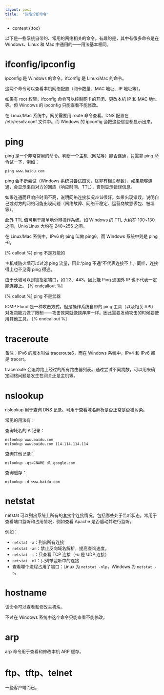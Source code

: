 ```yaml
---
layout: post
title:  "网络诊断命令"
---
```

* content
{:toc}

以下是一些系统自带的、常用的网络相关的命令。有趣的是，其中有很多命令是在 Windows、Linux 和 Mac 中通用的——用法基本相同。

# ifconfig/ipconfig

ipconfig 是 Windows 的命令，ifconfig 是 Linux/Mac 的命令。

这两个命令可以查看本机网络配置（网卡数量、MAC 地址、IP 地址等）。

如果有 root 权限，ifconfig 命令可以控制网卡的开闭、更改本机 IP 和 MAC 地址等。但 Windows 的 ipconfig 只能查看不能修改。

在 Linux/Mac 系统中，网关需要用 route 命令查看。DNS 配置在 /etc/resolv.conf 文件中。而 Windows 的 ipconfig 会把这些信息都显示出来。

# ping

ping 是一个非常常用的命令。判断一个主机（网站等）能否连通，只需拿 ping 命令试一下，例如：

    ping www.baidu.com

ping 会不断尝试（Windows 系统只尝试四次，除非有相关参数），如果能够连通，会显示来自对方的回应（响应时间、TTL），否则显示错误信息。

如果连通而且响应时间不高，说明网络连接状况*应该*很好。如果出现错误，说明自己或对方的网络可能出现问题（网络故障、网络不稳定、运营商故意丢包、被墙等）。

此外 TTL 值可用于简单地分辨操作系统，如 Windows 的 TTL 大约在 100~130 之间，Unix/Linux 大约在 240~255 之间。

在 Linux/Mac 系统中，IPv6 的 ping 叫做 ping6，而 Windows 系统中则是 ping -6。

[% callout %]
ping 不是万能的

主机或防火墙可以过滤 ping 流量，因此“ping 不通”不代表连接不上。同样，连接得上也不见得 ping 得通。

由于长城可以封锁指定端口，如 22、443，因此能 Ping 通国外 IP 也不代表一定能连接上。
[% endcallout %]

[% callout %]
ping 不是武器

ICMP Flood 是一种攻击方式，但是操作系统自带的 ping 工具（以及相关 API）对发包能力做了限制——攻击效果就像挠痒痒一样。因此需要发动攻击的时候要使用其他工具。
[% endcallout %]

# traceroute

备注：IPv6 的版本叫做 traceroute6，而在 Windows 系统中，IPv4 和 IPv6 都是 tracert。

traceroute 会追踪路上经过的所有路由器列表。通过尝试不同跳数，可以用来确定网络问题是发生在网关还是主机等。

# nslookup

nslookup 用于查询 DNS 记录。可用于查看域名解析是否正常<span class="blackout">是否被污染</span>。

常见的用法有：

查询域名的 A 记录：

    nslookup www.baidu.com
    nslookup www.baidu.com 114.114.114.114

查询其他记录：

    nslookup -qt=CNAME dl.google.com

查询缓存：

    nslookup -d www.baidu.com

# netstat

netstat 可以列出系统上所有的套接字连接情况，包括哪些处于监听状态。常用于查看端口监听和占用情况，例如查看 Apache 是否启动并进行监听。

例如：

* `netstat -a`：列出所有连接
* `netstat -an`：禁止反向域名解析，提高查询速度。
* `netstat -t`：只查看 TCP 连接（-u 是 UDP 连接）
* `netstat -nl`：只列举监听中的连接
* 查看哪个进程占用了端口：Linux 为 `netstat -nlp`，Windows 为 `netstat -b`。

# hostname

该命令可以查看和修改主机名。

不过在 Windows 系统中这个命令只能查看不能修改。

# arp

arp 命令用于查看和修改本机 ARP 缓存。

# ftp、tftp、telnet

一些客户端而已。
